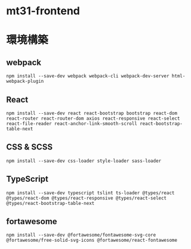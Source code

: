 # mt31-frontend

# 環境構築

## webpack
```npm install --save-dev webpack webpack-cli webpack-dev-server html-webpack-plugin```

## React
```npm install --save-dev react react-bootstrap bootstrap react-dom react-router react-router-dom axios react-responsive react-select react-file-reader react-anchor-link-smooth-scroll react-bootstrap-table-next```
## CSS & SCSS
```npm install --save-dev css-loader style-loader sass-loader```
## TypeScript
```npm install --save-dev typescript tslint ts-loader @types/react @types/react-dom @types/react-responsive @types/react-select @types/react-bootstrap-table-next```
## fortawesome
```npm install --save-dev @fortawesome/fontawesome-svg-core @fortawesome/free-solid-svg-icons @fortawesome/react-fontawesome```
